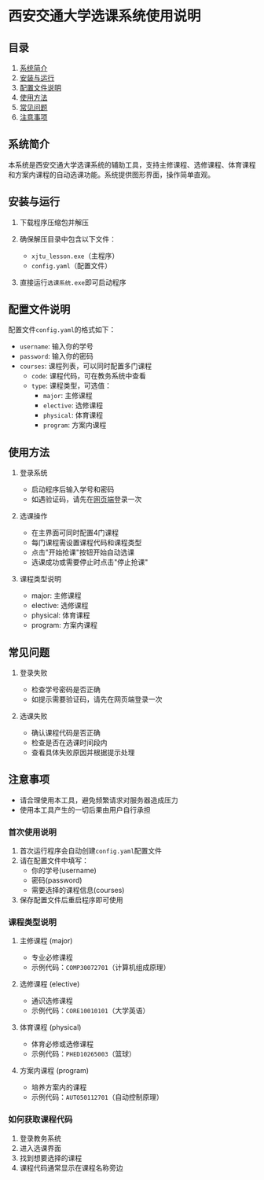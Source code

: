 # 西安交通大学选课系统使用说明

## 目录
1. [系统简介](#系统简介)
2. [安装与运行](#安装与运行)
3. [配置文件说明](#配置文件说明)
4. [使用方法](#使用方法)
5. [常见问题](#常见问题)
6. [注意事项](#注意事项)

## 系统简介
本系统是西安交通大学选课系统的辅助工具，支持主修课程、选修课程、体育课程和方案内课程的自动选课功能。系统提供图形界面，操作简单直观。

## 安装与运行
1. 下载程序压缩包并解压
2. 确保解压目录中包含以下文件：
   - `xjtu_lesson.exe`（主程序）
   - `config.yaml`（配置文件）

3. 直接运行`选课系统.exe`即可启动程序

## 配置文件说明
配置文件`config.yaml`的格式如下：

- `username`: 输入你的学号
- `password`: 输入你的密码
- `courses`: 课程列表，可以同时配置多门课程
  - `code`: 课程代码，可在教务系统中查看 
  - `type`: 课程类型，可选值：
    - `major`: 主修课程
    - `elective`: 选修课程
    - `physical`: 体育课程
    - `program`: 方案内课程

## 使用方法
1. 登录系统
   - 启动程序后输入学号和密码
   - 如遇验证码，请先在[网页端](http://org.xjtu.edu.cn/openplatform/login.html)登录一次

2. 选课操作
   - 在主界面可同时配置4门课程
   - 每门课程需设置课程代码和课程类型
   - 点击"开始抢课"按钮开始自动选课
   - 选课成功或需要停止时点击"停止抢课"

3. 课程类型说明
   - major: 主修课程
   - elective: 选修课程
   - physical: 体育课程
   - program: 方案内课程

## 常见问题
1. 登录失败
   - 检查学号密码是否正确
   - 如提示需要验证码，请先在网页端登录一次

2. 选课失败
   - 确认课程代码是否正确
   - 检查是否在选课时间段内
   - 查看具体失败原因并根据提示处理

## 注意事项
- 请合理使用本工具，避免频繁请求对服务器造成压力
- 使用本工具产生的一切后果由用户自行承担

### 首次使用说明
1. 首次运行程序会自动创建`config.yaml`配置文件
2. 请在配置文件中填写：
   - 你的学号(username)
   - 密码(password)
   - 需要选择的课程信息(courses)
3. 保存配置文件后重启程序即可使用

### 课程类型说明
1. 主修课程 (major)
   - 专业必修课程
   - 示例代码：`COMP30072701`（计算机组成原理）

2. 选修课程 (elective)
   - 通识选修课程
   - 示例代码：`CORE10010101`（大学英语）

3. 体育课程 (physical)
   - 体育必修或选修课程
   - 示例代码：`PHED10265003`（篮球）

4. 方案内课程 (program)
   - 培养方案内的课程
   - 示例代码：`AUTO50112701`（自动控制原理）

### 如何获取课程代码
1. 登录教务系统
2. 进入选课界面
3. 找到想要选择的课程
4. 课程代码通常显示在课程名称旁边


